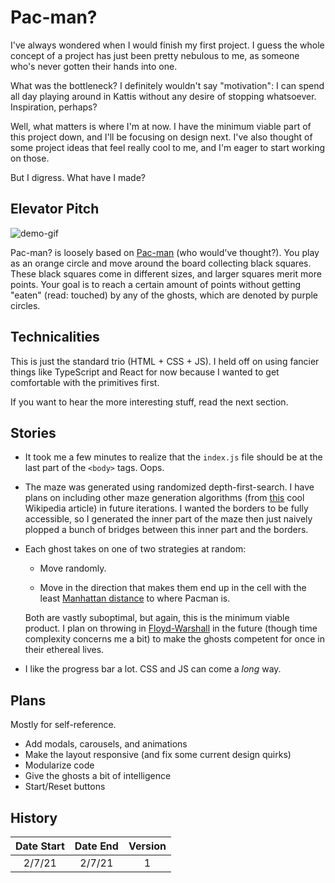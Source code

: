 # Pac-man?

I've always wondered when I would finish my first project. I guess the whole concept of a project has just been pretty nebulous to me, as someone who's never gotten their hands into one.

What was the bottleneck? I definitely wouldn't say "motivation": I can spend all day playing around in Kattis without any desire of stopping whatsoever. Inspiration, perhaps?

Well, what matters is where I'm at now. I have the minimum viable part of this project down, and I'll be focusing on design next. I've also thought of some project ideas that feel really cool to me, and I'm eager to start working on those.

But I digress. What have I made?

## Elevator Pitch

![demo-gif](https://media.giphy.com/media/3VGEAKcFTATCci0H5x/giphy.gif)

Pac-man? is loosely based on [Pac-man](https://en.wikipedia.org/wiki/Pac-Man) (who would've thought?). You play as an orange circle and move around the board collecting black squares. These black squares come in different sizes, and larger squares merit more points. Your goal is to reach a certain amount of points without getting "eaten" (read: touched) by any of the ghosts, which are denoted by purple circles.

## Technicalities

This is just the standard trio (HTML + CSS + JS). I held off on using fancier things like TypeScript and React for now because I wanted to get comfortable with the primitives first.

If you want to hear the more interesting stuff, read the next section.

## Stories

- It took me a few minutes to realize that the `index.js` file should be at the last part of the `<body>` tags. Oops.

- The maze was generated using randomized depth-first-search. I have plans on including other maze generation algorithms (from [this](https://en.wikipedia.org/wiki/Maze_generation_algorithm) cool Wikipedia article) in future iterations. I wanted the borders to be fully accessible, so I generated the inner part of the maze then just naively plopped a bunch of bridges between this inner part and the borders.

- Each ghost takes on one of two strategies at random:

  - Move randomly.

  - Move in the direction that makes them end up in the cell with the least [Manhattan distance](https://en.wikipedia.org/wiki/Taxicab_geometry) to where Pacman is.

  Both are vastly suboptimal, but again, this is the minimum viable product. I plan on throwing in [Floyd-Warshall](https://en.wikipedia.org/wiki/Floyd%E2%80%93Warshall_algorithm) in the future (though time complexity concerns me a bit) to make the ghosts competent for once in their ethereal lives.

- I like the progress bar a lot. CSS and JS can come a *long* way.

## Plans

Mostly for self-reference.

- Add modals, carousels, and animations
- Make the layout responsive (and fix some current design quirks)
- Modularize code
- Give the ghosts a bit of intelligence
- Start/Reset buttons

## History

| Date Start | Date End | Version |
| :--------: | :------: | :-----: |
| 2/7/21 | 2/7/21 | 1 |
